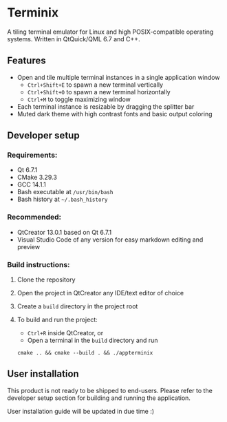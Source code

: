 # Terminix 
A tiling terminal emulator for Linux and high POSIX-compatible operating systems. Written in QtQuick/QML 6.7 and C++. 

## Features
- Open and tile multiple terminal instances in a single application window 
    - `Ctrl+Shift+E` to spawn a new terminal vertically 
    - `Ctrl+Shift+O` to spawn a new terminal horizontally
    - `Ctrl+M` to toggle maximizing window 
- Each terminal instance is resizable by dragging the splitter bar 
- Muted dark theme with high contrast fonts and basic output coloring 

## Developer setup 
### Requirements: 
- Qt 6.7.1
- CMake 3.29.3
- GCC 14.1.1
- Bash executable at `/usr/bin/bash`
- Bash history at `~/.bash_history`
    
### Recommended:
- QtCreator 13.0.1 based on Qt 6.7.1
- Visual Studio Code of any version for easy markdown editing and preview 

### Build instructions: 
1. Clone the repository
2. Open the project in QtCreator any IDE/text editor of choice 
3. Create a `build` directory in the project root
4. To build and run the project: 
    
    - `Ctrl+R` inside QtCreator, or 
    - Open a terminal in the `build` directory and run 
    ```
    cmake .. && cmake --build . && ./appterminix
    ```

## User installation 
This product is not ready to be shipped to end-users. Please refer to the developer setup section for building and running the application.

User installation guide will be updated in due time :) 